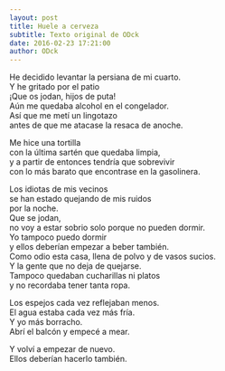 ```yaml
---
layout: post
title: Huele a cerveza
subtitle: Texto original de ODck
date: 2016-02-23 17:21:00
author: ODck
---
```


He decidido levantar la persiana de mi cuarto.  
Y he gritado por el patio  
¡Que os jodan, hijos de puta!  
Aún me quedaba alcohol en el congelador.  
Así que me metí un lingotazo  
antes de que me atacase la resaca de anoche.  

Me hice una tortilla  
con la última sartén que quedaba limpia,  
y a partir de entonces tendría que sobrevivir  
con lo más barato que encontrase en la gasolinera.

Los idiotas de mis vecinos  
se han estado quejando de mis ruidos  
por la noche.  
Que se jodan,  
no voy a estar sobrio solo porque no pueden dormir.  
Yo tampoco puedo dormir  
y ellos deberían empezar a beber también.  
Como odio esta casa, llena de polvo y de vasos sucios.  
Y la gente que no deja de quejarse.  
Tampoco quedaban cucharillas ni platos  
y no recordaba tener tanta ropa.  

Los espejos cada vez reflejaban menos.  
El agua estaba cada vez más fría.  
Y yo más borracho.  
Abrí el balcón y empecé a mear.  

Y volví a empezar de nuevo.  
Ellos deberían hacerlo también.